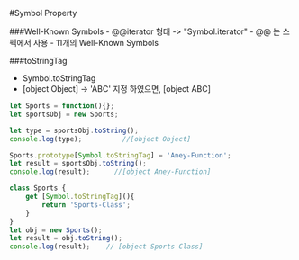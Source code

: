 #Symbol Property

###Well-Known Symbols
	- @@iterator 형태 -> "Symbol.iterator"
	- @@ 는 스펙에서 사용
	- 11개의 Well-Known Symbols

###toStringTag
  - Symbol.toStringTag
  - [object Object] -> 'ABC' 지정 하였으면, [object ABC]
	
	
```javascript
let Sports = function(){};
let sportsObj = new Sports;

let type = sportsObj.toString();
console.log(type);      	//[object Object]

Sports.prototype[Symbol.toStringTag] = 'Aney-Function';
let result = sportsObj.toString();
console.log(result);      //[object Aney-Function]
```
```javascript
class Sports {
	get [Symbol.toStringTag](){
		return 'Sports-Class';
	}
}
let obj = new Sports();
let result = obj.toString();
console.log(result);	// [object Sports Class]
```
